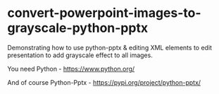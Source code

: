 # convert-powerpoint-images-to-grayscale-python-pptx
Demonstrating how to use python-pptx & editing XML elements to edit presentation to add grayscale effect to all images.

You need Python - https://www.python.org/

And of course Python-Pptx - https://pypi.org/project/python-pptx/
